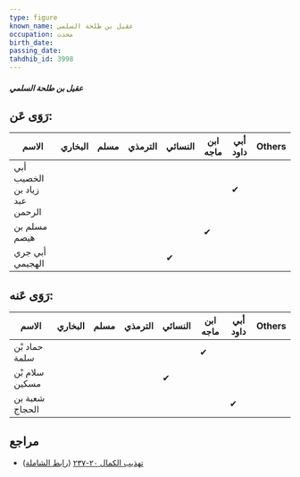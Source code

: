 ```yaml
---
type: figure
known_name: عقيل بن طلحة السلمي
occupation: محدث
birth_date:
passing_date:
tahdhib_id: 3998
---
```

##### عقيل بن طلحة السلمي

## رَوَى عَن:
| الاسم                         | البخاري | مسلم | الترمذي | النسائي | ابن ماجه | أبي داود | Others |
| ----------------------------- | ------- | ---- | ------- | ------- | -------- | -------- | ------ |
| أبي الخصيب زياد بن عبد الرحمن |         |      |         |         |          | ✔        |        |
| مسلم بن هيصم                  |         |      |         |         | ✔        |          |        |
| أبي جري الهجيمي               |         |      |         | ✔       |          |          |        |
## رَوَى عَنه:
| الاسم          | البخاري | مسلم | الترمذي | النسائي | ابن ماجه | أبي داود | Others |
| -------------- | ------- | ---- | ------- | ------- | -------- | -------- | ------ |
| حماد بْن سلمة  |         |      |         |         | ✔        |          |        |
| سلام بْن مسكين |         |      |         | ✔       |          |          |        |
| شعبة بن الحجاج |         |      |         |         |          | ✔        |        |
## مراجع
- [تهذيب الكمال ٢٠-٢٣٧](obsidian://open?vault=Tahdhib-al-Kamal&file=Figures/٣٩٩٨-عقيل%20بن%20طلحة%20السلمي) ([رابط الشاملة](https://shamela.ws/book/3722/10367))